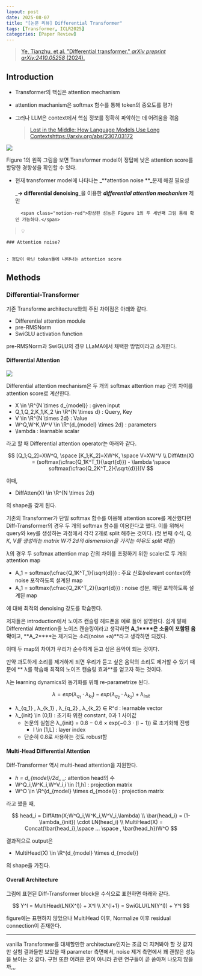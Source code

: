 ```yaml
---
layout: post
date: 2025-08-07
title: "[논문 리뷰] Differential Transformer"
tags: [Transformer, ICLR2025]
categories: [Paper Review]
---
```


> [Ye, Tianzhu, et al. "Differential transformer." ](https://arxiv.org/abs/2410.05258)[_arXiv preprint arXiv:2410.05258_](https://arxiv.org/abs/2410.05258)[ (2024).](https://arxiv.org/abs/2410.05258)



## Introduction

- Transformer의 핵심은 attention mechanism
- attention machanism은 softmax 함수를 통해 token의 중요도를 평가
- 그러나 LLM은 context에서 핵심 정보를 정확히 파악하는 데 어려움을 겪음

	> [Lost in the Middle: How Language Models Use Long Contextshttps://arxiv.org/abs/2307.03172](https://arxiv.org/abs/2307.03172)


![](https://prod-files-secure.s3.us-west-2.amazonaws.com/542b861c-36a8-4051-84e5-8804b6728dba/9083ea56-691a-4752-ae26-47f403431ac8/image.png?X-Amz-Algorithm=AWS4-HMAC-SHA256&X-Amz-Content-Sha256=UNSIGNED-PAYLOAD&X-Amz-Credential=ASIAZI2LB466SWV7D2GE%2F20251011%2Fus-west-2%2Fs3%2Faws4_request&X-Amz-Date=20251011T050109Z&X-Amz-Expires=3600&X-Amz-Security-Token=IQoJb3JpZ2luX2VjEGUaCXVzLXdlc3QtMiJHMEUCIQDpJ6xGwncMPKS5%2BrD2T%2Bdx27trlXglQy7zhxKKA9fcwwIgEHcMjjeM69%2B6LcyGOXMVif4bYdnQa0GG%2FwQ611w3kdMqiAQI%2Fv%2F%2F%2F%2F%2F%2F%2F%2F%2F%2FARAAGgw2Mzc0MjMxODM4MDUiDDErIWOQN%2BqRq2qKhircAwMpjVcJrfWE9GDS4YI%2BHfyBTDZFg8dl%2Bk6Yan31mUkz9EAz%2B0cU3w8NYNzoPPHCRpLZ5bgIclQhNEdqnu9iuMRiBS%2BPjw0F6xP65tQ7eGIz4B2BSLI1YS80FfEQoA9yxGEvwyJOHWrg5RuzSAKkjgfg8ZQ5egXSOJImpdemp5Vl5V5E%2FfvoSojjziPi7VQj3cNk4o5IXNsgU7iFh2WkJucSjltdj74Q5eMIVr5rVVFJuiBqsIt7sk%2BNBvJyrre7NhrTsaiUkb%2Bhin6VkCuSihrWx2QpR%2Fb9PrnVRP5R6FDU8Wimu%2FlibyJ4JlycTfcmURWgnKPed4GuYNxWBhjqXwcjMmQ%2BcLyceI5ldsma%2BM%2F3poCszNnp8Eg59TPMsSgZ0r7bK0vgVTkUAn2%2BAtNg%2BtPV5HmlZJl%2Bh6L%2FNW0UZfYNstoJxAfLYSfN1XKwp3WWZw%2FJLrDsWJo%2FQ9YBhwR54dJU40g09ds9zBVr%2FrWPDqh7XgjjGqk1kkqTylqtCby7eqhnXv%2FSqfaUnTZlgWEziUiyblPsRLEnq7QbsvVxl0BQLH%2BXnhTEvswG%2F%2BneCbwM2wDZgoSP2NIhx1H%2FXjCl6Hy7gUjdPfBle8ovmshLBQbmL143OkUmWOyLPd9lMOPEp8cGOqUBvvOqA7VHDbOQt6OmoY3DkVMS3WsrTPcusKWDXWFuwdluiFOiPXR4XkSsfis3punqa5mQg3lAOdfNMDVysufzRuKSL94W3hncU5IuA5QN49BaJOZ8pwcIzkBR%2BFNGIPEVjz6Lufg4o6u4NRU0wdM1%2BsppV4EVo8uoSbO1H6GdfJtpg5e%2FvcYmPEluirjeHE2HieX%2BM5Md6p7SSm6hxN2WCSW3Xtuu&X-Amz-Signature=7845877851d5d15e7e47668c44b1918dad4c07cb068f0cf7509de208af26b6f4&X-Amz-SignedHeaders=host&x-amz-checksum-mode=ENABLED&x-id=GetObject)


Figure 1의 왼쪽 그림을 보면 Transformer model이 정답에 낮은 attention score를 할당한 경향성을 확인할 수 있다.

- 현재 transformer model에 나타나는 _**attention noise **_문제 해결 필요성

	_**→ differential denoising**_을 이용한 _**differential attention mechanism**_ 제안


		<span class="notion-red">향상된 성능은 Figure 1의 두 세번째 그림 통해 확인 가능하다.</span>


> 💡 


	### Attention noise?


	: 정답이 아닌 token들에 나타나는 attention score



## Methods



### Differential-Transformer


기존 Transforme architecture와의 주된 차이점은 아래와 같다.

- Differential attention module
- pre-RMSNorm
- SwiGLU activation function

pre-RMSNorm과 SwiGLU의 경우 LLaMA에서 채택한 방법이라고 소개한다.



#### Differential Attention


![](https://prod-files-secure.s3.us-west-2.amazonaws.com/542b861c-36a8-4051-84e5-8804b6728dba/116d70b2-1963-4810-9167-f4c7d8a06e8f/image.png?X-Amz-Algorithm=AWS4-HMAC-SHA256&X-Amz-Content-Sha256=UNSIGNED-PAYLOAD&X-Amz-Credential=ASIAZI2LB466SWV7D2GE%2F20251011%2Fus-west-2%2Fs3%2Faws4_request&X-Amz-Date=20251011T050109Z&X-Amz-Expires=3600&X-Amz-Security-Token=IQoJb3JpZ2luX2VjEGUaCXVzLXdlc3QtMiJHMEUCIQDpJ6xGwncMPKS5%2BrD2T%2Bdx27trlXglQy7zhxKKA9fcwwIgEHcMjjeM69%2B6LcyGOXMVif4bYdnQa0GG%2FwQ611w3kdMqiAQI%2Fv%2F%2F%2F%2F%2F%2F%2F%2F%2F%2FARAAGgw2Mzc0MjMxODM4MDUiDDErIWOQN%2BqRq2qKhircAwMpjVcJrfWE9GDS4YI%2BHfyBTDZFg8dl%2Bk6Yan31mUkz9EAz%2B0cU3w8NYNzoPPHCRpLZ5bgIclQhNEdqnu9iuMRiBS%2BPjw0F6xP65tQ7eGIz4B2BSLI1YS80FfEQoA9yxGEvwyJOHWrg5RuzSAKkjgfg8ZQ5egXSOJImpdemp5Vl5V5E%2FfvoSojjziPi7VQj3cNk4o5IXNsgU7iFh2WkJucSjltdj74Q5eMIVr5rVVFJuiBqsIt7sk%2BNBvJyrre7NhrTsaiUkb%2Bhin6VkCuSihrWx2QpR%2Fb9PrnVRP5R6FDU8Wimu%2FlibyJ4JlycTfcmURWgnKPed4GuYNxWBhjqXwcjMmQ%2BcLyceI5ldsma%2BM%2F3poCszNnp8Eg59TPMsSgZ0r7bK0vgVTkUAn2%2BAtNg%2BtPV5HmlZJl%2Bh6L%2FNW0UZfYNstoJxAfLYSfN1XKwp3WWZw%2FJLrDsWJo%2FQ9YBhwR54dJU40g09ds9zBVr%2FrWPDqh7XgjjGqk1kkqTylqtCby7eqhnXv%2FSqfaUnTZlgWEziUiyblPsRLEnq7QbsvVxl0BQLH%2BXnhTEvswG%2F%2BneCbwM2wDZgoSP2NIhx1H%2FXjCl6Hy7gUjdPfBle8ovmshLBQbmL143OkUmWOyLPd9lMOPEp8cGOqUBvvOqA7VHDbOQt6OmoY3DkVMS3WsrTPcusKWDXWFuwdluiFOiPXR4XkSsfis3punqa5mQg3lAOdfNMDVysufzRuKSL94W3hncU5IuA5QN49BaJOZ8pwcIzkBR%2BFNGIPEVjz6Lufg4o6u4NRU0wdM1%2BsppV4EVo8uoSbO1H6GdfJtpg5e%2FvcYmPEluirjeHE2HieX%2BM5Md6p7SSm6hxN2WCSW3Xtuu&X-Amz-Signature=3baf745f6b7597c409a4bc65b09683ffdf2d28efcd31ae6c0be824d2a8bc54fa&X-Amz-SignedHeaders=host&x-amz-checksum-mode=ENABLED&x-id=GetObject)


Differential attention mechanism은 두 개의 softmax attention map 간의 차이를 attention score로 계산한다.

- X \in \R^{N \times d\_{model}} : given input
- Q\_1,Q\_2,K\_1,K\_2 \in \R^{N \times d} : Query, Key
- V \in \R^{N \times 2d} : Value
- W^Q,W^K,W^V \in \R^{d\_{model} \times 2d} : parameters
- \lambda : learnable scalar

라고 할 때 Differential attention operator는 아래와 같다.


$$
[Q_1;Q_2]=XW^Q, \space [K_1;K_2]=XW^K, \space V=XW^V \\
DiffAttn(X) = (softmax(\cfrac{Q_1K^T_1}{\sqrt{d}}) - \lambda \space softmax(\cfrac{Q_2K^T_2}{\sqrt{d}}))V
$$


이때,

- DiffAtten(X) \in \R^{N \times 2d}

의 shape을 갖게 된다.


기존의 Transformer가 단일 softmax 함수를 이용해 attention score를 계산했다면 Diff-Transformer의 경우 두 개의 softmax 함수를 이용한다고 했다. 이를 위해서 query와 key를 생성하는 과정에서 각각 2개로 split 해주는 것이다. <span class="notion-red">(첫 번째 수식, </span><span class="notion-red">_Q, K, V를 생성하는 matrix W가 2d의 dismension을 가지는 이유도 split 때문_</span><span class="notion-red">)</span>


 λ의 경우 두 softmax attention map 간의 차이를 조정하기 위한 scaler로 두 개의 attention map

- A\_1 = softmax(\cfrac{Q\_1K^T\_1}{\sqrt{d}}) : 주요 신호(relevant context)와 noise 포착하도록 설계된 map
- A\_1 = softmax(\cfrac{Q\_2K^T\_2}{\sqrt{d}}) : noise 성분, 패턴 포착하도록 설계된 map 

에 대해 최적의 denoising 강도를 학습한다.


저자들은 introduction에서 노이즈 캔슬링 헤드폰을 예로 들어 설명한다. 쉽게 말해 Differential Attention을 노이즈 캔슬링이라고 생각하면 **A\_1****은 소음이 포함된 음악**이고, **A\_2****는 제거되는 소리(noise +a)**라고 생각하면 되겠다. 


이때 두 map의 차이가 우리가 순수하게 듣고 싶은 음악이 되는 것이다. 


만약 과도하게 소리를 제거하게 되면 우리가 듣고 싶은 음악의 소리도 제거할 수 있기 때문에 ** λ를 학습해 최적의 노이즈 캔슬링 효과**를 얻고자 하는 것이다.


λ는 learning dynamics와 동기화를 위해 re-parametrize 된다.


$$
\lambda = exp(\lambda_{q_1} \cdot \lambda_{k_1}) - exp(\lambda_{q_2} \cdot \lambda_{k_2}) + \lambda_{init}
$$

- λ\_{q\_1} , λ\_{k\_1} , λ\_{q\_2} , λ\_{k\_2} ∈ R^d : learnable vector
- λ\_{init} \in (0,1) : 초기화 위한 constant, 0과 1 사이값
	- 논문의 실험은 λ\_{init} = 0.8 − 0.6 × exp(−0.3 · (l − 1)) 로 초기화해 진행
		- l \in [1,L] : layer index
	- 단순히 0.8로 사용하는 것도 robust함


#### **Multi-Head Differential Attention**


Diff-Transformer 역시 multi-head attention을 지원한다.

- _h = d\_{model}/2d__ _: attention head의 수
- W^Q\_i,W^K\_i,W^V\_i,i \in [1,h] : projection matrix
- W^O \in \R^{d\_{model} \times d\_{model}} : projection matrix

라고 했을 때,


$$
head_i = DiffAttn(X;W^Q_i,W^K_i,W^V_i,\lambda) \\
\bar{head_i} = (1-\lambda_{init}) \cdot LN(head_i) \\
MultiHead(X) = Concat(\bar{head_i},\space ... \space , \bar{head_h})W^O
$$


결과적으로 output은

- MultiHead(X) \in \R^{d\_{model} \times d\_{model}}

의 shape을 가진다.



#### Overall Architecture


그림에 표현된 Diff-Transformer block을 수식으로 표현하면 아래와 같다.


$$
Y^l = MultiHead(LN(X^l)) + X^l \\
X^{l+1} = SwiGLU(LN(Y^l)) + Y^l
$$


figure에는 표현하지 않았으나 MultiHead 이후, Normalize 이후 residual connection이 존재한다.


---


vanilla Transformer를 대체할만한 architecture인지는 조금 더 지켜봐야 할 것 같지만 실험 결과들만 보았을 때 parameter 측면에서, noise 제거 측면에서 꽤 괜찮은 성능을 보이는 것 같다. 구현 또한 어려운 편이 아니라 관련 연구들이 곧 쏟아져 나오지 않을까,,,

